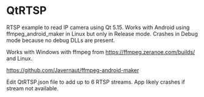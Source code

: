 # QtRTSP

RTSP example to read IP camera using Qt 5.15.  Works with Android using ffmpeg_android_maker in Linux but only in Release mode.  Crashes in Debug mode because no debug DLLs are present.

Works with Windows with ffmpeg from https://ffmpeg.zeranoe.com/builds/ and Linux.

https://github.com/Javernaut/ffmpeg-android-maker

Edit QtRTSP.json file to add up to 6 RTSP streams.  App likely crashes if stream not available.
